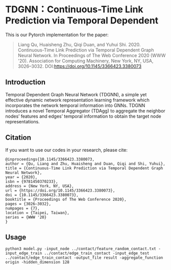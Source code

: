 # TDGNN：Continuous-Time Link Prediction via Temporal Dependent
This is our Pytorch implementation for the paper:

> Liang Qu, Huaisheng Zhu, Qiqi Duan, and Yuhui Shi. 2020. Continuous-Time Link Prediction via Temporal Dependent Graph Neural Network. In Proceedings of The Web Conference 2020 (WWW '20). Association for Computing Machinery, New York, NY, USA, 3026–3032. DOI:https://doi.org/10.1145/3366423.3380073

## Introduction

Temporal Dependent Graph Neural Network (TDGNN), a simple yet effective dynamic network representation learning framework which incorporates the network temporal information into GNNs. TDGNN introduces a novel Temporal Aggregator (TDAgg) to aggregate the neighbor nodes’ features and edges’ temporal information to obtain the target node representations.

## Citation

If you want to use our codes in your research, please cite:

``` 
@inproceedings{10.1145/3366423.3380073,
author = {Qu, Liang and Zhu, Huaisheng and Duan, Qiqi and Shi, Yuhui},
title = {Continuous-Time Link Prediction via Temporal Dependent Graph Neural Network},
year = {2020},
isbn = {9781450370233},
address = {New York, NY, USA},
url = {https://doi.org/10.1145/3366423.3380073},
doi = {10.1145/3366423.3380073},
booktitle = {Proceedings of The Web Conference 2020},
pages = {3026–3032},
numpages = {7},
location = {Taipei, Taiwan},
series = {WWW '20}
}
```

## Usage

``` 
python3 model.py -input_node ../contact/feature_random_contact.txt -input_edge_train ../contact/edge_train_contact -input_edge_test ../contact/edge_train_contact -output_file result -aggregate_function origin -hidden_dimension 128
```



